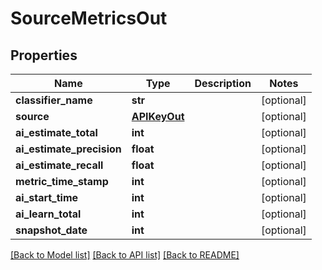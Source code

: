 # SourceMetricsOut

## Properties
Name | Type | Description | Notes
------------ | ------------- | ------------- | -------------
**classifier_name** | **str** |  | [optional] 
**source** | [**APIKeyOut**](APIKeyOut.md) |  | [optional] 
**ai_estimate_total** | **int** |  | [optional] 
**ai_estimate_precision** | **float** |  | [optional] 
**ai_estimate_recall** | **float** |  | [optional] 
**metric_time_stamp** | **int** |  | [optional] 
**ai_start_time** | **int** |  | [optional] 
**ai_learn_total** | **int** |  | [optional] 
**snapshot_date** | **int** |  | [optional] 

[[Back to Model list]](../README.md#documentation-for-models) [[Back to API list]](../README.md#documentation-for-api-endpoints) [[Back to README]](../README.md)


